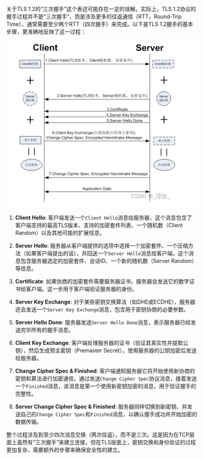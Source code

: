 关于TLS 1.2的“三次握手”这个表述可能存在一定的误解。实际上，TLS 1.2协议的握手过程并不是“三次握手”，而是涉及更多的往返通信（RTT，Round-Trip Time），通常需要至少两个RTT（四次握手）来完成。以下是TLS 1.2握手的基本步骤，更准确地反映了这一过程：


![](../imgs//TLS三次握手.png)

1. **Client Hello**: 客户端发送一个`Client Hello`消息给服务器，这个消息包含了客户端支持的最高TLS版本、支持的加密套件列表、一个随机数（Client Random）以及其他可能的扩展信息。

2. **Server Hello**: 服务器从客户端提供的选项中选择一个加密套件、一个压缩方法（如果客户端提出的话），并回送一个`Server Hello`消息给客户端，这个消息包含服务器选定的加密套件、会话ID、一个新的随机数（Server Random）等信息。

3. **Certificate**: 如果协商的加密套件需要服务器证书，服务器会发送它的数字证书给客户端。这一步用于客户端验证服务器的身份。

4. **Server Key Exchange**: 对于某些密钥交换算法（如DHE或ECDHE），服务器还会发送一个`Server Key Exchange`消息，包含用于密钥协商的必要参数。

5. **Server Hello Done**: 服务器发送`Server Hello Done`消息，表示服务器已经发送完毕所有的握手消息。

6. **Client Key Exchange**: 客户端处理服务器的证书（验证其真实性并提取公钥），然后生成预主密钥（Premaster Secret），使用服务器的公钥加密后发送给服务器。

7. **Change Cipher Spec & Finished**: 客户端通知服务器它将开始使用新协商的密钥和算法进行加密通信，通过发送`Change Cipher Spec`协议消息，接着发送一个`Finished`消息，该消息是第一个使用新密钥加密的消息，用于验证握手的完整性。

8. **Server Change Cipher Spec & Finished**: 服务器同样切换到新密钥，并发送自己的`Change Cipher Spec`和`Finished`消息，以确认握手成功并开始加密的数据传输。

整个过程涉及到至少四次消息交换（两次往返），而不是三次。这是因为在TCP层面上虽然有“三次握手”来建立连接，但在TLS层面上，密钥交换和身份验证的过程更加复杂，需要额外的步骤来确保安全性的建立。



